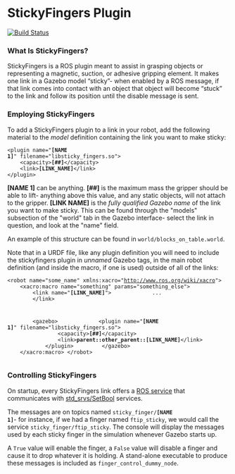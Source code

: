 # StickyFingers Plugin #


[![Build Status](https://travis-ci.org/cwru-robotics/cwru_stickyfingers.svg?branch=master)](https://travis-ci.org/cwru-robotics/cwru_stickyfingers)

### What Is StickyFingers? ###

StickyFingers is a ROS plugin meant to assist in grasping objects or representing a magnetic, suction, or adhesive gripping element. It makes one link in a Gazebo model “sticky”- when enabled by a ROS message, if that link comes into contact with an object that object will become “stuck” to the link and follow its position until the disable message is sent.
	
### Employing StickyFingers ###

To add a StickyFingers plugin to a link in your robot, add the following material to the *model* definition containing the link you want to make sticky:<pre><code>&lt;plugin name="<strong>[NAME 1]</strong>" filename="libsticky_fingers.so">
&nbsp;&nbsp;&nbsp;&nbsp;&lt;capacity><strong>[##]</strong>&lt;/capacity>
&nbsp;&nbsp;&nbsp;&nbsp;&lt;link><strong>[LINK_NAME]</strong>&lt;/link>
&lt;/plugin></code></pre>
**[NAME 1]** can be anything.
**[##]** is the maximum mass the gripper should be able to lift- anything above this value, and any static objects, will not attach to the gripper.
**[LINK NAME]** is the _fully qualified Gazebo name_ of the link you want to make sticky. This can be found through the "models" subsection of the "world" tab in the Gazebo interface- select the link in question, and look at the "name" field.

An example of this structure can be found in `world/blocks_on_table.world`.

Note that in a URDF file, like any plugin definition you will need to include the stickyfingers plugin in *unnamed* Gazebo tags, in the main robot definition (and inside the macro, if one is used) outside of all of the links:<pre><code>&lt;robot name="some_name" xmlns:xacro="<http://www.ros.org/wiki/xacro>">
&nbsp;&nbsp;&nbsp;&nbsp;&lt;xacro:macro name="something" params="something_else">
&nbsp;&nbsp;&nbsp;&nbsp;&nbsp;&nbsp;&nbsp;&nbsp;&lt;link name="<strong>[LINK_NAME]</strong>">
&nbsp;&nbsp;&nbsp;&nbsp;&nbsp;&nbsp;&nbsp;&nbsp;&nbsp;&nbsp;&nbsp;&nbsp;... 
&nbsp;&nbsp;&nbsp;&nbsp;&nbsp;&nbsp;&nbsp;&nbsp;&lt;/link>
		
&nbsp;&nbsp;&nbsp;&nbsp;&nbsp;&nbsp;&nbsp;&nbsp;&lt;gazebo>
&nbsp;&nbsp;&nbsp;&nbsp;&nbsp;&nbsp;&nbsp;&nbsp;&nbsp;&nbsp;&nbsp;&nbsp;&lt;plugin name="<strong>[NAME 1]</strong>" filename="libsticky_fingers.so">
&nbsp;&nbsp;&nbsp;&nbsp;&nbsp;&nbsp;&nbsp;&nbsp;&nbsp;&nbsp;&nbsp;&nbsp;&nbsp;&nbsp;&nbsp;&nbsp;&lt;capacity><strong>[##]</strong>&lt;/capacity>
&nbsp;&nbsp;&nbsp;&nbsp;&nbsp;&nbsp;&nbsp;&nbsp;&nbsp;&nbsp;&nbsp;&nbsp;&nbsp;&nbsp;&nbsp;&nbsp;&lt;link><strong>parent::other_parent::[LINK_NAME]</strong>&lt;/link>
&nbsp;&nbsp;&nbsp;&nbsp;&nbsp;&nbsp;&nbsp;&nbsp;&nbsp;&nbsp;&nbsp;&nbsp;&lt;/plugin>
&nbsp;&nbsp;&nbsp;&nbsp;&nbsp;&nbsp;&nbsp;&nbsp;&lt;/gazebo>
&nbsp;&nbsp;&nbsp;&nbsp;&lt;/xacro:macro>
&lt;/robot></pre></code>
### Controlling StickyFingers ###

On startup, every StickyFingers link offers a <a href="http://wiki.ros.org/Services">ROS service</a> that communicates with <a href="http://docs.ros.org/jade/api/std_srvs/html/srv/SetBool.html">std_srvs/SetBool</a> services.

The messages are on topics named <code>sticky_finger/<strong>[NAME 1]</strong></code>- for instance, if we had a finger named `ftip_sticky`, we would call the service `sticky_finger/ftip_sticky`. The console will display the messages used by each sticky finger in the simulation whenever Gazebo starts up.

A `True` value will enable the finger, a `False` value will disable a finger and cause it to drop whatever it is holding.
A stand-alone executable to produce these messages is included as `finger_control_dummy_node`.
